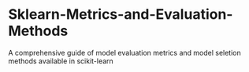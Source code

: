 # Sklearn-Metrics-and-Evaluation-Methods
A comprehensive guide of model evaluation metrics and model seletion methods available in scikit-learn
